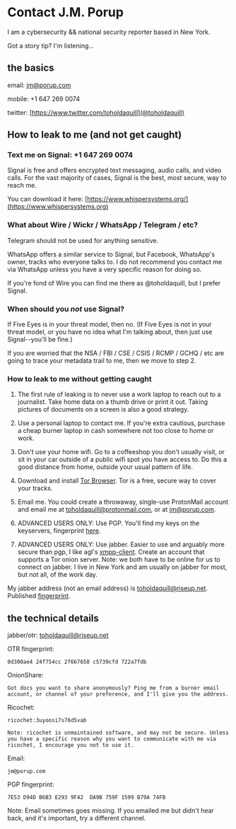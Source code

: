 # Contact J.M. Porup

I am a cybersecurity && national security reporter based in New York.

Got a story tip? I'm listening...

## the basics

email: jm@porup.com

mobile: +1 647 269 0074

twitter: [https://www.twitter.com/toholdaquill](@toholdaquill)

## How to leak to me (and not get caught)

### Text me on Signal: +1 647 269 0074

Signal is free and offers encrypted text messaging, audio calls, and video calls. For the vast majority of cases, Signal is the best, most secure, way to reach me.

You can download it here: [https://www.whispersystems.org/](https://www.whispersystems.org)

### What about Wire / Wickr / WhatsApp / Telegram / etc?

Telegram should not be used for anything sensitive.

WhatsApp offers a similar service to Signal, but Facebook, WhatsApp's owner, tracks who everyone talks to. I do not recommend you contact me via WhatsApp unless you have a very specific reason for doing so.

If you're fond of Wire you can find me there as @toholdaquill, but I prefer Signal.

### When should you *not* use Signal?

If Five Eyes is in your threat model, then no. (If Five Eyes is not in your threat model, or you have no idea what I'm talking about, then just use Signal--you'll be fine.)

If you are worried that the NSA / FBI / CSE / CSIS / RCMP / GCHQ / etc are going to trace your metadata trail to me, then we move to step 2.

### How to leak to me without getting caught

1. The first rule of leaking is to never use a work laptop to reach out to a journalist. Take home data on a thumb drive or print it out. Taking pictures of documents on a screen is also a good strategy.

3. Use a personal laptop to contact me. If you're extra cautious, purchase a cheap burner laptop in cash somewhere not too close to home or work. 

4. Don't use your home wifi. Go to a coffeeshop you don't usually visit, or sit in your car outside of a public wifi spot you have access to. Do this a good distance from home, outside your usual pattern of life.

5. Download and install [Tor Browser](https://www.torproject.org). Tor is a free, secure way to cover your tracks.

5. Email me. You could create a throwaway, single-use ProtonMail account and email me at toholdaquill@protonmail.com, or at jm@porup.com. 

6. ADVANCED USERS ONLY: Use PGP. You'll find my keys on the keyservers, fingerprint [here](https://github.com/toholdaquill/contact).

7. ADVANCED USERS ONLY: Use jabber. Easier to use and arguably more secure than pgp, I like agl's [xmpp-client](https://www.github.com/agl/xmpp-client). Create an account that supports a Tor onion server. Note: we both have to be online for us to connect on jabber. I live in New York and am usually on jabber for most, but not all, of the work day. 

My jabber address (not an email address) is toholdaquill@riseup.net. Published [fingerprint](https://github.com/toholdaquill/contact).


## the technical details


jabber/otr: toholdaquill@riseup.net

OTR fingerprint:

    0d300ae4 24f754cc 2f667658 c5739cfd 722a7fdb



OnionShare:

    Got docs you want to share anonymously? Ping me from a burner email account, or channel of your preference, and I'll give you the address.


Ricochet:

    ricochet:3uyoosi7s76d5vab

    Note: ricochet is unmaintained software, and may not be secure. Unless you have a specific reason why you want to communicate with me via ricochet, I encourage you not to use it.


Email:

    jm@porup.com

PGP fingerprint:

    7E53 D94D B6B3 E293 9F42  DA9B 759F 1599 B79A 74FB


Note: Email sometimes goes missing. If you emailed me but didn't hear back, and it's important, try a different channel.
